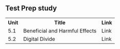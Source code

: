 ## Test Prep study
<table>
  <tr>
    <th>Unit</th>
    <th>Title</th>
    <th>Link</th>
  </tr>
  <tr>
    <td>5.1</td>
    <td>Beneficial and Harmful Effects</td>
    <td>Link</td>
  </tr>
  <tr>
    <td>5.2</td>
   <td>Digital Divide</td>
    <td>Link</td>
  </tr>
</table>

